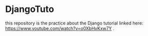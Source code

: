 # DjangoTuto
this repository is the practice about the Django tutorial linked here: https://www.youtube.com/watch?v=o0XbHvKxw7Y .
